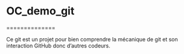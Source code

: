 # OC_demo_git
==============

Ce git est un projet pour bien comprendre la mécanique de git et son interaction GitHub donc d’autres codeurs.